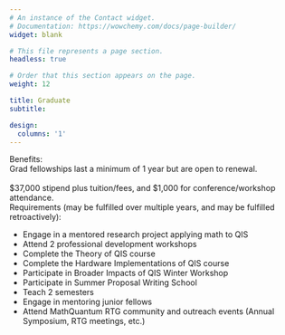 ```yaml
---
# An instance of the Contact widget.
# Documentation: https://wowchemy.com/docs/page-builder/
widget: blank

# This file represents a page section.
headless: true

# Order that this section appears on the page.
weight: 12

title: Graduate
subtitle:

design:
  columns: '1'
---
```

Benefits:
<br>Grad fellowships last a minimum of 1 year but are open to renewal.</br>
<br>$37,000 stipend plus tuition/fees, and $1,000 for conference/workshop attendance.</br>
Requirements (may be fulfilled over multiple years, and may be fulfilled retroactively):
- Engage in a mentored research project applying math to QIS
- Attend 2 professional development workshops
- Complete the Theory of QIS course
- Complete the Hardware Implementations of QIS course
- Participate in Broader Impacts of QIS Winter Workshop
- Participate in Summer Proposal Writing School
- Teach 2 semesters
- Engage in mentoring junior fellows
- Attend MathQuantum RTG community and outreach events (Annual Symposium, RTG meetings, etc.)
